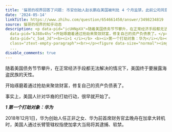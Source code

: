 ```yaml
---
title: '猫哥的视界回答了问题: 币安创始人赵长鹏在美国被判处 4 个月监禁，此前公司同意接受 43.2 亿美元罚款，哪些信息值得关注？'
date: '2024-05-14'
linkTitle: https://www.zhihu.com/question/654661450/answer/3498234819
source: 猫哥的视界的知乎动态
description: <p data-pid="icUHNpXX">随着美国债务节节攀升，在正常经济手段都无法解决的情况下，美国终于要展露海盗民族的天性。</p><p
  data-pid="bJ88v4hs">开始琢磨着通过抢劫来聚敛财富，修复自己的资产负债表了。</p><p data-pid="N4sRaDfT">事实上，美国人针对华裔的打劫行动，很早就开始了。</p><p
  data-pid="c_5a4_Jd"><b><i>1 </i></b> <b><i>第一个打劫对象：华为</i></b></p><p data-pid="ygdn4slJ">2018年12月1日，华为创始人任正非之女、华为前首席财务官孟晚舟在加拿大转机时，美国人通过长臂管辖权指使加拿大当局将其逮捕、软禁。</p><p
  class="ztext-empty-paragraph"><br></p><figure data-size="normal"><img src="https://pic4.zhimg.com/v2-a7964823b1535695cbf48c7544
  ...
disable_comments: true
---
```

<p data-pid="icUHNpXX">随着美国债务节节攀升，在正常经济手段都无法解决的情况下，美国终于要展露海盗民族的天性。</p><p data-pid="bJ88v4hs">开始琢磨着通过抢劫来聚敛财富，修复自己的资产负债表了。</p><p data-pid="N4sRaDfT">事实上，美国人针对华裔的打劫行动，很早就开始了。</p><p data-pid="c_5a4_Jd"><b><i>1 </i></b> <b><i>第一个打劫对象：华为</i></b></p><p data-pid="ygdn4slJ">2018年12月1日，华为创始人任正非之女、华为前首席财务官孟晚舟在加拿大转机时，美国人通过长臂管辖权指使加拿大当局将其逮捕、软禁。</p><p class="ztext-empty-paragraph"><br></p><figure data-size="normal"><img src="https://pic4.zhimg.com/v2-a7964823b1535695cbf48c7544 ...